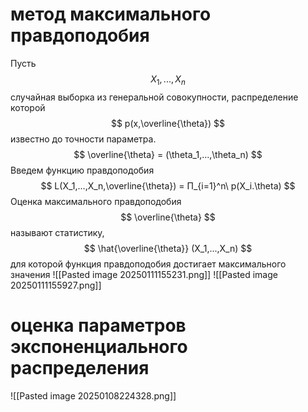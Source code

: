 # метод максимального правдоподобия 
Пусть $$
X_1,...,X_n
$$случайная выборка из генеральной совокупности, распределение которой 
$$
p(x,\overline{\theta}) 
$$
известно до точности параметра.
$$
\overline{\theta} = (\theta_1,...,\theta_n)
$$
Введем функцию правдоподобия 
$$
L(X_1,...,X_n,\overline{\theta}) = П_{i=1}^n\  p(X_i.\theta)
$$
Оценка максимального правдоподобия 
$$
\overline{\theta}
$$
называют статистику, 
$$
\hat{\overline{\theta}} (X_1,...,X_n)
$$
для которой функция правдоподобия достигает максимального значения
![[Pasted image 20250111155231.png]]
![[Pasted image 20250111155927.png]]
# оценка параметров экспоненциального распределения

![[Pasted image 20250108224328.png]]